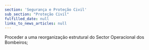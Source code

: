 ```yaml
---
section: 'Segurança e Proteção Civil'
sub_section: "Proteção Civil"
fulfilled_date: null
links_to_news_articles: null
---
```


Proceder a uma reorganização estrutural do Sector Operacional dos Bombeiros;